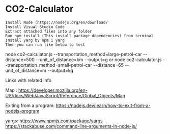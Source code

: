 # CO2-Calculator

    Install Node (https://nodejs.org/en/download/
    Install Visual Studio Code
    Extract attached files into any folder
    Run npm install (This install package dependencies) from terminal
    Install yarg by npm i yarg
    Then you can run like below to test

node co2-calculator.js --transportation_method=large-petrol-car --distance=500 --unit_of_distance=km --output=g
or
node co2-calculator.js --transportation_method=small-petrol-car --distance=65 --unit_of_distance=m --output=kg

Links with related info

Map : https://developer.mozilla.org/en-US/docs/Web/JavaScript/Reference/Global_Objects/Map

Exiting from a program: https://nodejs.dev/learn/how-to-exit-from-a-nodejs-program

yargs: https://www.npmjs.com/package/yargs
https://stackabuse.com/command-line-arguments-in-node-js/
